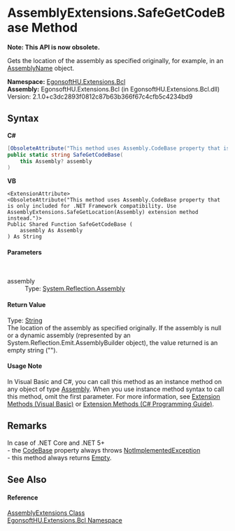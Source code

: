 # AssemblyExtensions.SafeGetCodeBase Method 
 

**Note: This API is now obsolete.**

Gets the location of the assembly as specified originally, for example, in an <a href="https://learn.microsoft.com/dotnet/api/system.reflection.assemblyname" target="_blank" rel="noopener noreferrer">AssemblyName</a> object.

**Namespace:**&nbsp;<a href="N_EgonsoftHU_Extensions_Bcl.md">EgonsoftHU.Extensions.Bcl</a><br />**Assembly:**&nbsp;EgonsoftHU.Extensions.Bcl (in EgonsoftHU.Extensions.Bcl.dll) Version: 2.1.0+c3dc2893f0812c87b63b366f67c4cfb5c4234bd9

## Syntax

**C#**<br />
``` C#
[ObsoleteAttribute("This method uses Assembly.CodeBase property that is only included for .NET Framework compatibility. Use AssemblyExtensions.SafeGetLocation(Assembly) extension method instead.")]
public static string SafeGetCodeBase(
	this Assembly? assembly
)
```

**VB**<br />
``` VB
<ExtensionAttribute>
<ObsoleteAttribute("This method uses Assembly.CodeBase property that is only included for .NET Framework compatibility. Use AssemblyExtensions.SafeGetLocation(Assembly) extension method instead.")>
Public Shared Function SafeGetCodeBase ( 
	assembly As Assembly
) As String
```


#### Parameters
&nbsp;<dl><dt>assembly</dt><dd>Type: <a href="https://learn.microsoft.com/dotnet/api/system.reflection.assembly" target="_blank" rel="noopener noreferrer">System.Reflection.Assembly</a><br /></dd></dl>

#### Return Value
Type: <a href="https://learn.microsoft.com/dotnet/api/system.string" target="_blank" rel="noopener noreferrer">String</a><br />The location of the assembly as specified originally. 
If the assembly is null or a dynamic assembly (represented by an System.Reflection.Emit.AssemblyBuilder object), the value returned is an empty string ("").


#### Usage Note
In Visual Basic and C#, you can call this method as an instance method on any object of type <a href="https://learn.microsoft.com/dotnet/api/system.reflection.assembly" target="_blank" rel="noopener noreferrer">Assembly</a>. When you use instance method syntax to call this method, omit the first parameter. For more information, see <a href="https://docs.microsoft.com/dotnet/visual-basic/programming-guide/language-features/procedures/extension-methods" target="_blank" rel="noopener noreferrer">Extension Methods (Visual Basic)</a> or <a href="https://docs.microsoft.com/dotnet/csharp/programming-guide/classes-and-structs/extension-methods" target="_blank" rel="noopener noreferrer">Extension Methods (C# Programming Guide)</a>.

## Remarks
In case of .NET Core and .NET 5+ <br />- the <a href="https://learn.microsoft.com/dotnet/api/system.reflection.assembly.codebase#system-reflection-assembly-codebase" target="_blank" rel="noopener noreferrer">CodeBase</a> property always throws <a href="https://learn.microsoft.com/dotnet/api/system.notimplementedexception" target="_blank" rel="noopener noreferrer">NotImplementedException</a><br />- this method always returns <a href="https://learn.microsoft.com/dotnet/api/system.string.empty#system-string-empty" target="_blank" rel="noopener noreferrer">Empty</a>.

## See Also


#### Reference
<a href="T_EgonsoftHU_Extensions_Bcl_AssemblyExtensions.md">AssemblyExtensions Class</a><br /><a href="N_EgonsoftHU_Extensions_Bcl.md">EgonsoftHU.Extensions.Bcl Namespace</a><br />